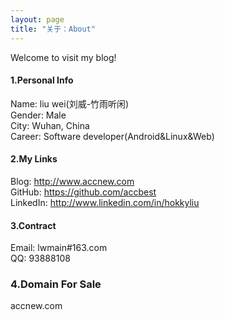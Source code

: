 ```yaml
---
layout: page
title: "关于：About"
---
```

Welcome to visit my blog!

#### 1.Personal Info
Name: liu wei(刘威-竹雨听闲)  
Gender: Male  
City: Wuhan, China  
Career: Software developer(Android&Linux&Web)  

#### 2.My Links
Blog: <http://www.accnew.com>  
GitHub: <https://github.com/accbest>  
LinkedIn: <http://www.linkedin.com/in/hokkyliu>  


#### 3.Contract
Email: lwmain#163.com  
QQ: 93888108  

### 4.Domain For Sale
accnew.com  
